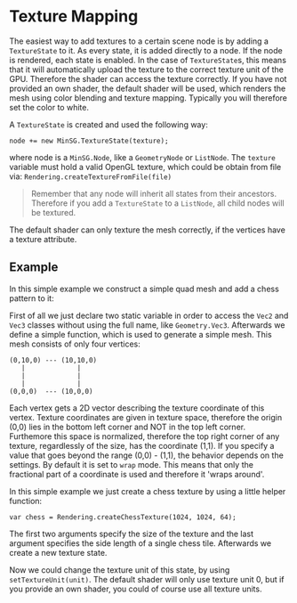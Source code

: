 # Texture Mapping
The easiest way to add textures to a certain scene node is by adding a `TextureState` to it. As every state, it is added directly to a node. If the node is rendered, each state is enabled. In the case of `TextureState`s, this means that it will automatically upload the texture to the correct texture unit of the GPU. Therefore the shader can access the texture correctly. If you have not provided an own shader, the default shader will be used, which renders the mesh using color blending and texture mapping. Typically you will therefore set the color to white.

A `TextureState` is created and used the following way:
```
node += new MinSG.TextureState(texture);
```
where node is a `MinSG.Node`, like a `GeometryNode` or `ListNode`. The `texture` variable must hold a valid OpenGL texture, which could be obtain from file via: `Rendering.createTextureFromFile(file)`
> Remember that any node will inherit all states from their ancestors. Therefore if you add a `TextureState` to a `ListNode`, all child nodes will be textured.

The default shader can only texture the mesh correctly, if the vertices have a texture attribute.

## Example
In this simple example we construct a simple quad mesh and add a chess pattern to it:
<!---INCLUDE src=Texturing.escript--->
First of all we just declare two static variable in order to access the `Vec2` and `Vec3` classes without using the full name, like `Geometry.Vec3`. Afterwards we define a simple function, which is used to generate a simple mesh. This mesh consists of only four vertices:
```
(0,10,0) --- (10,10,0)
   |             |
   |             |
   |             |
(0,0,0)  --- (10,0,0)
```
Each vertex gets a 2D vector describing the texture coordinate of this vertex. Texture coordinates are given in texture space, therefore the origin (0,0) lies in the bottom left corner and NOT in the top left corner. Furthemore this space is normalized, therefore the top right corner of any texture, regardlessly of the size, has the coordinate (1,1).
If you specify a value that goes beyond the range (0,0) - (1,1), the behavior depends on the settings. By default it is set to `wrap` mode. This means that only the fractional part of a coordinate is used and therefore it 'wraps around'.

In this simple example we just create a chess texture by using a little helper function:
```
var chess = Rendering.createChessTexture(1024, 1024, 64);
```
The first two arguments specify the size of the texture and the last argument specifies the side length of a single chess tile. Afterwards we create a new texture state.

Now we could change the texture unit of this state, by using `setTextureUnit(unit)`. The default shader will only use texture unit 0, but if you provide an own shader, you could of course use all texture units.
